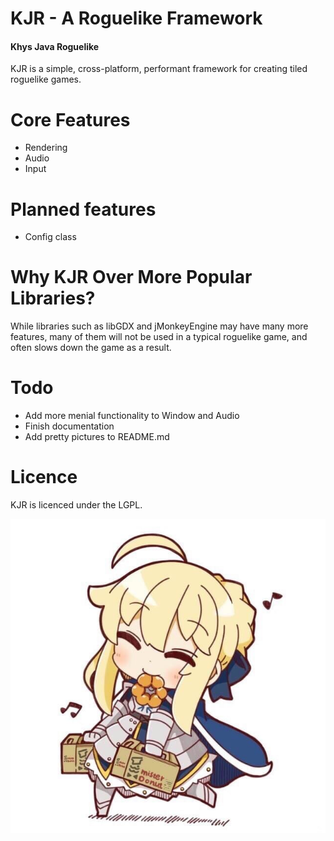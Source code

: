 # KJR - A Roguelike Framework
#### Khys Java Roguelike

KJR is a simple, cross-platform, performant framework for creating tiled roguelike games.

# Core Features

- Rendering
- Audio
- Input

# Planned features
- Config class

# Why KJR Over More Popular Libraries?

While libraries such as libGDX and jMonkeyEngine may have many more features, many of them will not be
used in a typical roguelike game, and often slows down the game as a result. 

# Todo
- Add more menial functionality to Window and Audio
- Finish documentation
- Add pretty pictures to README.md

# Licence


KJR is licenced under the LGPL.


![ ](https://raw.githubusercontent.com/definestructunion/KJR/master/sabersmile.jpg)